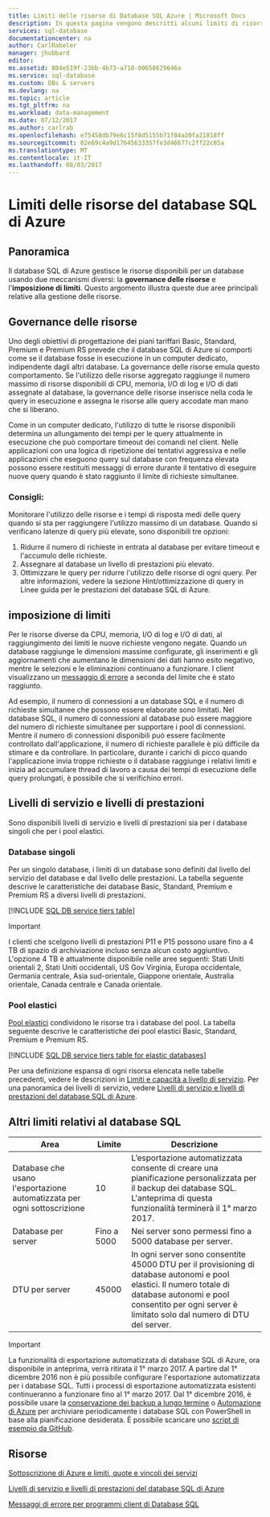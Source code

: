 ```yaml
---
title: Limiti delle risorse di Database SQL Azure | Microsoft Docs
description: In questa pagina vengono descritti alcuni limiti di risorse comuni per il Database SQL Azure.
services: sql-database
documentationcenter: na
author: CarlRabeler
manager: jhubbard
editor: 
ms.assetid: 884e519f-23bb-4b73-a718-00658629646a
ms.service: sql-database
ms.custom: DBs & servers
ms.devlang: na
ms.topic: article
ms.tgt_pltfrm: na
ms.workload: data-management
ms.date: 07/12/2017
ms.author: carlrab
ms.openlocfilehash: e75458db79e6c15f8d5155b71f04a20fa21818ff
ms.sourcegitcommit: 02e69c4a9d17645633357fe3d46677c2ff22c85a
ms.translationtype: MT
ms.contentlocale: it-IT
ms.lasthandoff: 08/03/2017
---
```

# <a name="azure-sql-database-resource-limits"></a>Limiti delle risorse del database SQL di Azure
## <a name="overview"></a>Panoramica
Il database SQL di Azure gestisce le risorse disponibili per un database usando due meccanismi diversi: la **governance delle risorse** e l'**imposizione di limiti**. Questo argomento illustra queste due aree principali relative alla gestione delle risorse.

## <a name="resource-governance"></a>Governance delle risorse
Uno degli obiettivi di progettazione dei piani tariffari Basic, Standard, Premium e Premium RS prevede che il database SQL di Azure si comporti come se il database fosse in esecuzione in un computer dedicato, indipendente dagli altri database. La governance delle risorse emula questo comportamento. Se l'utilizzo delle risorse aggregato raggiunge il numero massimo di risorse disponibili di CPU, memoria, I/O di log e I/O di dati assegnate al database, la governance delle risorse inserisce nella coda le query in esecuzione e assegna le risorse alle query accodate man mano che si liberano.

Come in un computer dedicato, l'utilizzo di tutte le risorse disponibili determina un allungamento dei tempi per le query attualmente in esecuzione che può comportare timeout dei comandi nel client. Nelle applicazioni con una logica di ripetizione dei tentativi aggressiva e nelle applicazioni che eseguono query sul database con frequenza elevata possono essere restituiti messaggi di errore durante il tentativo di eseguire nuove query quando è stato raggiunto il limite di richieste simultanee.

### <a name="recommendations"></a>Consigli:
Monitorare l'utilizzo delle risorse e i tempi di risposta medi delle query quando si sta per raggiungere l'utilizzo massimo di un database. Quando si verificano latenze di query più elevate, sono disponibili tre opzioni:

1. Ridurre il numero di richieste in entrata al database per evitare timeout e l'accumulo delle richieste.
2. Assegnare al database un livello di prestazioni più elevato.
3. Ottimizzare le query per ridurre l'utilizzo delle risorse di ogni query. Per altre informazioni, vedere la sezione Hint/ottimizzazione di query in Linee guida per le prestazioni del database SQL di Azure.

## <a name="enforcement-of-limits"></a>imposizione di limiti
Per le risorse diverse da CPU, memoria, I/O di log e I/O di dati, al raggiungimento dei limiti le nuove richieste vengono negate. Quando un database raggiunge le dimensioni massime configurate, gli inserimenti e gli aggiornamenti che aumentano le dimensioni dei dati hanno esito negativo, mentre le selezioni e le eliminazioni continuano a funzionare. I client visualizzano un [messaggio di errore](sql-database-develop-error-messages.md) a seconda del limite che è stato raggiunto.

Ad esempio, il numero di connessioni a un database SQL e il numero di richieste simultanee che possono essere elaborate sono limitati. Nel database SQL, il numero di connessioni al database può essere maggiore del numero di richieste simultanee per supportare i pool di connessioni. Mentre il numero di connessioni disponibili può essere facilmente controllato dall'applicazione, il numero di richieste parallele è più difficile da stimare e da controllare. In particolare, durante i carichi di picco quando l'applicazione invia troppe richieste o il database raggiunge i relativi limiti e inizia ad accumulare thread di lavoro a causa dei tempi di esecuzione delle query prolungati, è possibile che si verifichino errori.

## <a name="service-tiers-and-performance-levels"></a>Livelli di servizio e livelli di prestazioni
Sono disponibili livelli di servizio e livelli di prestazioni sia per i database singoli che per i pool elastici.

### <a name="single-databases"></a>Database singoli
Per un singolo database, i limiti di un database sono definiti dal livello del servizio del database e dal livello delle prestazioni. La tabella seguente descrive le caratteristiche dei database Basic, Standard, Premium e Premium RS a diversi livelli di prestazioni.

[!INCLUDE [SQL DB service tiers table](../../includes/sql-database-service-tiers-table.md)]

> [!IMPORTANT]
> I clienti che scelgono livelli di prestazioni P11 e P15 possono usare fino a 4 TB di spazio di archiviazione incluso senza alcun costo aggiuntivo. L'opzione 4 TB è attualmente disponibile nelle aree seguenti: Stati Uniti orientali 2, Stati Uniti occidentali, US Gov Virginia, Europa occidentale, Germania centrale, Asia sud-orientale, Giappone orientale, Australia orientale, Canada centrale e Canada orientale.
>

### <a name="elastic-pools"></a>Pool elastici
[Pool elastici](sql-database-elastic-pool.md) condividono le risorse tra i database del pool. La tabella seguente descrive le caratteristiche dei pool elastici Basic, Standard, Premium e Premium RS.

[!INCLUDE [SQL DB service tiers table for elastic databases](../../includes/sql-database-service-tiers-table-elastic-pools.md)]

Per una definizione espansa di ogni risorsa elencata nelle tabelle precedenti, vedere le descrizioni in [Limiti e capacità a livello di servizio](sql-database-performance-guidance.md#service-tier-capabilities-and-limits). Per una panoramica dei livelli di servizio, vedere [Livelli di servizio e livelli di prestazioni del database SQL di Azure](sql-database-service-tiers.md).

## <a name="other-sql-database-limits"></a>Altri limiti relativi al database SQL
| Area | Limite | Descrizione |
| --- | --- | --- |
| Database che usano l'esportazione automatizzata per ogni sottoscrizione |10 |L’esportazione automatizzata consente di creare una pianificazione personalizzata per il backup dei database SQL. L'anteprima di questa funzionalità terminerà il 1° marzo 2017.  |
| Database per server |Fino a 5000 |Nei server sono permessi fino a 5000 database per server. |
| DTU per server |45000 |In ogni server sono consentite 45000 DTU per il provisioning di database autonomi e pool elastici. Il numero totale di database autonomi e pool consentito per ogni server è limitato solo dal numero di DTU del server.  

> [!IMPORTANT]
> La funzionalità di esportazione automatizzata di database SQL di Azure, ora disponibile in anteprima, verrà ritirata il 1° marzo 2017. A partire dal 1° dicembre 2016 non è più possibile configurare l'esportazione automatizzata per i database SQL. Tutti i processi di esportazione automatizzata esistenti continueranno a funzionare fino al 1° marzo 2017. Dal 1° dicembre 2016, è possibile usare la [conservazione dei backup a lungo termine](sql-database-long-term-retention.md) o [Automazione di Azure](../automation/automation-intro.md) per archiviare periodicamente i database SQL con PowerShell in base alla pianificazione desiderata. È possibile scaricare uno [script di esempio da GitHub](https://github.com/Microsoft/sql-server-samples/tree/master/samples/manage/azure-automation-automated-export).
>


## <a name="resources"></a>Risorse
[Sottoscrizione di Azure e limiti, quote e vincoli dei servizi](../azure-subscription-service-limits.md)

[Livelli di servizio e livelli di prestazioni del database SQL di Azure](sql-database-service-tiers.md)

[Messaggi di errore per programmi client di Database SQL](sql-database-develop-error-messages.md)
